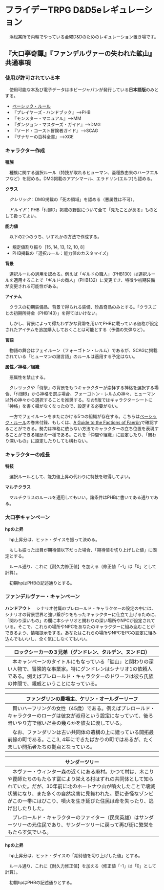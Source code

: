 # フライデーTRPG D&D5eレギュレーション
　浜松某所で内輪でやっている金曜D&Dのためのレギュレーション置き場です。

## 『大口亭奇譚』『ファンデルヴァーの失われた鉱山』共通事項
### 使用が許可されている本
　使用可能な本及び電子データはホビージャパンが発行している<b>日本語版</b>のみとする。
- [ベーシック・ルール](http://hobbyjapan.co.jp/dd/news/basic_rule.html)
- 『プレイヤーズ・ハンドブック』-->PHB
- 『モンスター・マニュアル』-->MM
- 『ダンジョン・マスターズ・ガイド』-->DMG
- 『ソード・コースト冒険者ガイド』-->SCAG
- 『ザナサーの百科全書』-->XGE

### キャラクター作成
<b>種族</b>

　種族に関する選択ルール（特技が取れるヒューマン、亜種族由来のハーフエルフなど）を認める。DMG掲載のアアシマール、エラドリン(エルフ)も認める。

<b>クラス</b>

　<i>クレリック</i>：DMG掲載の「死の領域」を認める（悪属性は不可）。

　<i>ドルイド</i>：PHB「付録D」掲載の野獣について全て「見たことがある」ものとして扱ってよい。

<b>能力値</b>

　以下の2つのうち、いずれかの方法で作成する。

- 規定値割り振り［15, 14, 13, 12, 10, 8］
- PHB掲載の「選択ルール：能力値のカスタマイズ」

<b>背景</b>

　選択ルールの適用を認める。例えば「ギルドの職人」（PHB130）は選択ルールを適用することで「ギルドの商人」（PHB132）に変更でき、特徴や初期装備が変更される可能性がある。

<b>アイテム</b>

　クラスの初期装備品、背景で得られる装備、珍品奇品のみとする。「クラスごとの初期所持金（PHB143）」を得てはいけない。

　しかし、背景によって得たわずかな貨幣を用いてPHBに載っている価格が設定されたアイテムを追加購入しておくことは可能とする（予備の矢弾など）。

<b>言語</b>

　物語の舞台はフェイルーン（フォーゴトン・レルム）であるが、SCAGに掲載されている「ヒューマンの諸言語」のルールは適用する予定はない。

<b>属性／神格／組織</b>

　悪属性を禁止する。

　クレリックや「侍祭」の背景をもつキャラクターが崇拝する神格を選択する場合、「付録B」から神格を選ぶ場合、フォーゴトン・レルムの神々、ヒューマン以外の神々から選択することを推奨する。なお5版ではキャラクターシートに「神格」を書く欄がなくなったので、設定する必要がない。

　一方でフェイルーンをまたにかける5つの組織が存在する。こちらは[ベーシック・ルール](http://hobbyjapan.co.jp/dd/news/basic_rule.html)の巻末付録、もしくは、[A Guide to the Factions of Faerûn](https://www.victoriaescapegames.com/wp-content/uploads/2018/01/DDAL_FACTION_GUIDE_v701.pdf)で確認することができる。勢力は神格に依らない方法でキャラクターの立ち位置を表現することができる経歴の一種である。これを「仲間や組織」に設定したり、「関わり深いもの」に設定したりしても構わない。

### キャラクターの成長
<b>特技</b>

　選択ルールとして、能力値上昇の代わりに特技を取得してよい。

<b>マルチクラス</b>

　マルチクラスのルールを適用してもいい。諸条件はPHBに書いてある通りである。

### 大口亭キャンペーン
<b>hpの上昇</b>

　hp上昇分は、ヒット・ダイスを振って決める。

　もしも振った出目が期待値以下だった場合、「期待値を切り上げした値」に固定とする。

　ルール通り、これに【耐久力修正値】を加える（修正値「-1」は「0」として計算）。

　初期hpはPHBの記述通りとする。

### ファンデルヴァー・キャンペーン
<b>ハンドアウト</b>
　シナリオ付属のプレロールド・キャラクターの設定の中には、シナリオの背景世界と強い繋がりをもったキャラクターに仕立て上げるために、「関わり深いもの」の欄に本シナリオと関わりの深い場所やNPCが設定されている。そこで、これらの場所やNPCをあなたのキャラクターに組み込むことができるよう、情報提示をする。あなたはこれらの場所やNPCをPCの設定に組み込んでもいいし、全く気にしなくてもいい。

|ロックシーカーの３兄弟（グンドレン、タルデン、ヌンドロ）|
|-------------------------------------------------------|
|　本キャンペーンのタイトルにもなっている「鉱山」と関わりの深い人物で、冒険的な事業家。特にグンドレンはシナリオ1の依頼人である。例えばプレロールド・キャラクターのドワーフは彼ら氏族の仲間で、親戚ということになっている。|

|ファンダリンの農場主、ケリン・オールダーリーフ|
|-------------------------------------------------------|
|　賢いハーフリングの女性（45歳）である。例えばプレロールド・キャラクターのローグは彼女が叔母という設定になっていて、後ろ暗いやり方で稼いだ金の幾らかを彼女に渡している。
　なお、ファンダリンは古い共同体の遺構の上に建っている開拓最前線の町である。ここ3, 4年にできたばかりの町ではあるが、たくましい開拓者たちの拠点となっている。|

|サンダーツリー|
|-------------------------------------------------------|
|　ネヴァー・ウィンター森の近くにある廃村。かつて村は、木こりや罠師たちのもたらす富により栄える村はずれの共同体として知られていた。だが、30年前に北のホートナウ山が噴火したことで壊滅状態になり、また多くの自然災害に見舞われた。更に奇怪なゾンビがこの一帯にはびこり、噴火を生き延びた住民は命を失ったり、逃げ出したりした。
　プレロールド・キャラクターのファイター（民衆英雄）はサンダーツリーの元住民であり、サンダーツリーに戻って再び街に繁栄をもたらす気でいる。|

<b>hpの上昇</b>

　hp上昇分は、ヒット・ダイスの「期待値を切り上げした値」とする。

　ルール通り、これに【耐久力修正値】を加える（修正値「-1」は「0」として計算）。

　初期hpはPHBの記述通りとする。

